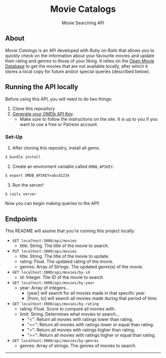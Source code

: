 <h1 align="center">Movie Catalogs</h1>
<p align="center">Movie Searching API</p>

## About

*Movie Catalogs* is an API developed with *Ruby on Rails* that allows you to quickly check on the information about your favourite movies and update their rating and genres to those of your liking. It relies on the [Open Movie Database](http://www.omdbapi.com/) to get the movies that are not available locally, after which it stores a local copy for future and/or special queries (described below).

## Running the API locally
Before using this API, you will need to do two things:

1. Clone this repository
2. [Generate your OMDb API Key](http://www.omdbapi.com/apikey.aspx).
    - Make sure to follow the instructions on the site. It is up to you if you want to use a free or Patreon account.

### Set-Up
1. After cloning this repositry, install all gems.
```bash
$ bundle install
```
2. Create an enviroment variable called `OMDB_APIKEY`.
```bash
$ export OMDB_APIKEY=abcd1234
```
3. Run the server!
```bash
$ rails server
```

Now you can begin making queries to the API!

## Endpoints

This README will asume that you're running this project locally.

- `GET localhost:3000/api/movies`
    - title: String. The title of the movie to search.
- `PUT localhost:3000/api/movies`
    - title: String. The title of the movie to update.
    - rating: Float. The updated rating of the movie.
    - genres: Array of Strings. The updated genre(s) of the movie.
- `GET localhost:3000/api/movies/by-id`
    - id: Integer. The ID of the movie to search.
- `GET localhost:3000/api/movies/by-year`
    - year: Array of integers...
        - [year] will search for all movies made in that specific year.
        - [from, to] will search all movies made during that period of time.
- `GET localhost:3000/api/movies/by-rating`
    - rating: Float. Score to compare all movies with.
    - limit: String. Determines what movies to search...
        - "<": Return all movies with ratings lower than rating.
        - "<=": Return all movies with ratings lower or equal than rating.
        - ">": Return all movies with ratings higher than rating.
        - ">=": Return all movies with ratings higher or equal than rating.
- `GET localhost:3000/api/movies/by-genres`
    - genres: Array of strings. The genres of movies to search.
***
